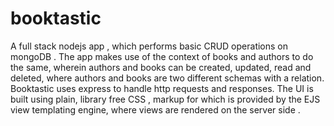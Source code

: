 # booktastic
A full stack nodejs app , which performs basic CRUD operations on mongoDB . The app makes use of the context of books and authors to do the same, wherein authors and books can be created, updated, read and deleted, where authors and books are two different schemas with a relation. Booktastic uses express to handle http requests and responses. The  UI is built using plain, library free CSS , markup for which is provided by the EJS view templating engine, where views are rendered on the server side .
